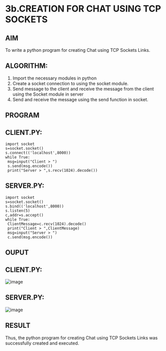 # 3b.CREATION FOR CHAT USING TCP SOCKETS
## AIM
To write a python program for creating Chat using TCP Sockets Links.
## ALGORITHM:
1. Import the necessary modules in python
2. Create a socket connection to using the socket module.
3. Send message to the client and receive the message from the client using the Socket module in
 server
4. Send and receive the message using the send function in socket.
## PROGRAM
## CLIENT.PY:
~~~
import socket
s=socket.socket()
s.connect(('localhost',8000))
while True:
 msg=input("Client > ")
 s.send(msg.encode())
 print("Server > ",s.recv(1024).decode())
~~~
## SERVER.PY:
~~~
import socket
s=socket.socket()
s.bind(('localhost',8000))
s.listen(5)
c,addr=s.accept()
while True:
 ClientMessage=c.recv(1024).decode()
 print("Client > ",ClientMessage)
 msg=input("Server > ")
 c.send(msg.encode())
~~~
## OUPUT
## CLIENT.PY:
![image](https://github.com/user-attachments/assets/b0878113-d34a-49a1-ada7-cee1928be463)

## SERVER.PY:
![image](https://github.com/user-attachments/assets/f6a0fe62-469f-4bb2-beb8-d39b189c5558)

## RESULT
Thus, the python program for creating Chat using TCP Sockets Links was successfully 
created and executed.
